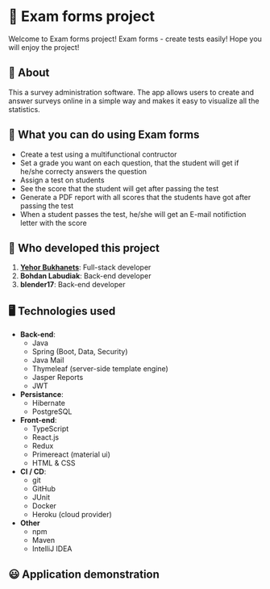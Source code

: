 # 🔬 Exam forms project
Welcome to Exam forms project! Exam forms - create tests easily! Hope you will enjoy the project!

## 🔎 About 
This a survey administration software. The app allows users to create and answer surveys online in a simple way and makes it easy to visualize all the statistics. 

## 🚀 What you can do using Exam forms
- Create a test using a multifunctional contructor
- Set a grade you want on each question, that the student will get if he/she correcty answers the question
- Assign a test on students
- See the score that the student will get after passing the test
- Generate a PDF report with all scores that the students have got after passing the test
- When a student passes the test, he/she will get an E-mail notifiction letter with the score

## 🧑 Who developed this project
1. [**Yehor Bukhanets**](https://www.linkedin.com/in/yehor-bukhanets-b4421b217/): Full-stack developer
2. **Bohdan Labudiak**: Back-end developer
3. **blender17**: Back-end developer

## 🖥️ Technologies used
- **Back-end**: 
  - Java
  - Spring (Boot, Data, Security)
  - Java Mail 
  - Thymeleaf (server-side template engine)
  - Jasper Reports
  - JWT
- **Persistance**:
  - Hibernate
  - PostgreSQL
- **Front-end**:
  - TypeScript  
  - React.js
  - Redux
  - Primereact (material ui)
  - HTML & CSS
- **CI / CD**:
  - git 
  - GitHub
  - JUnit
  - Docker
  - Heroku (cloud provider)
- **Other**
  - npm
  - Maven
  - IntelliJ IDEA

## 😃 Application demonstration
